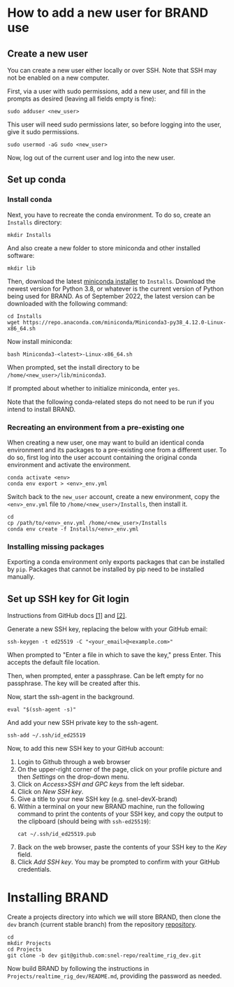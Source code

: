 # How to add a new user for BRAND use

## Create a new user

You can create a new user either locally or over SSH. Note that SSH may not be enabled on a new computer.

First, via a user with sudo permissions, add a new user, and fill in the prompts as desired (leaving all fields empty is fine):
```
sudo adduser <new_user>
```

This user will need sudo permissions later, so before logging into the user, give it sudo permissions.
```
sudo usermod -aG sudo <new_user>
```

Now, log out of the current user and log into the new user.

## Set up conda

### Install conda

Next, you have to recreate the conda environment. To do so, create an `Installs` directory:
```
mkdir Installs
```
And also create a new folder to store miniconda and other installed software:
```
mkdir lib
```

Then, download the latest [miniconda installer](https://docs.conda.io/projects/conda/en/latest/user-guide/install/linux.html) to `Installs`. Download the newest version for Python 3.8, or whatever is the current version of Python being used for BRAND. As of September 2022, the latest version can be downloaded with the following command:
```
cd Installs
wget https://repo.anaconda.com/miniconda/Miniconda3-py38_4.12.0-Linux-x86_64.sh
```

Now install miniconda:
```
bash Miniconda3-<latest>-Linux-x86_64.sh
```
When prompted, set the install directory to be `/home/<new_user>/lib/miniconda3`.

If prompted about whether to initialize miniconda, enter `yes`.

Note that the following conda-related steps do not need to be run if you intend to install BRAND.

### Recreating an environment from a pre-existing one

When creating a new user, one may want to build an identical conda environment and its packages to a pre-existing one from a different user. To do so, first log into the user account containing the original conda environment and activate the environment.
```
conda activate <env>
conda env export > <env>_env.yml
```

Switch back to the `new_user` account, create a new environment, copy the `<env>_env.yml` file to `/home/<new_user>/Installs`, then install it.
```
cd
cp /path/to/<env>_env.yml /home/<new_user>/Installs
conda env create -f Installs/<env>_env.yml
```

### Installing missing packages

Exporting a conda environment only exports packages that can be installed by `pip`. Packages that cannot be installed by pip need to be installed manually.

## Set up SSH key for Git login

Instructions from GitHub docs [[1]](https://docs.github.com/en/authentication/connecting-to-github-with-ssh/generating-a-new-ssh-key-and-adding-it-to-the-ssh-agent) and [[2]](https://docs.github.com/en/authentication/connecting-to-github-with-ssh/adding-a-new-ssh-key-to-your-github-account).

Generate a new SSH key, replacing the below with your GitHub email:
```
ssh-keygen -t ed25519 -C "<your_email>@<example.com>"
```
When prompted to "Enter a file in which to save the key," press Enter. This accepts the default file location.

Then, when prompted, enter a passphrase. Can be left empty for no passphrase. The key will be created after this.

Now, start the ssh-agent in the background.
```
eval "$(ssh-agent -s)"
```
And add your new SSH private key to the ssh-agent.
```
ssh-add ~/.ssh/id_ed25519
```

Now, to add this new SSH key to your GitHub account:
1. Login to Github through a web browser
2. On the upper-right corner of the page, click on your profile picture and then *Settings* on the drop-down menu. 
3. Click on *Access>SSH and GPC keys* from the left sidebar.
4. Click on *New SSH key*.
5. Give a title to your new SSH key (e.g. snel-devX-brand)
6. Within a terminal on your new BRAND machine, run the following command to print the contents of your SSH key, and copy the output to the clipboard (should being with `ssh-ed25519`):
   ```
   cat ~/.ssh/id_ed25519.pub
   ```
7. Back on the web browser, paste the contents of your SSH key to the *Key* field.
8. Click *Add SSH key*. You may be prompted to confirm with your GitHub credentials.

# Installing BRAND

Create a projects directory into which we will store BRAND, then clone the `dev` branch (current stable branch) from the repository [repository](https://github.com/snel-repo/realtime_rig_dev/tree/dev). 
```
cd
mkdir Projects
cd Projects
git clone -b dev git@github.com:snel-repo/realtime_rig_dev.git
```

Now build BRAND by following the instructions in `Projects/realtime_rig_dev/README.md`, providing the password as needed.
